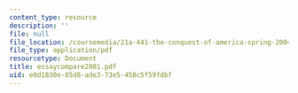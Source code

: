 ```yaml
---
content_type: resource
description: ''
file: null
file_location: /coursemedia/21a-441-the-conquest-of-america-spring-2004/e0d1830e85d8ade373e5458c5f59fdbf_essaycompare2001.pdf
file_type: application/pdf
resourcetype: Document
title: essaycompare2001.pdf
uid: e0d1830e-85d8-ade3-73e5-458c5f59fdbf
---
```


